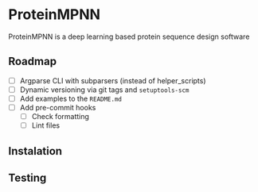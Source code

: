# ProteinMPNN

ProteinMPNN is a deep learning based protein sequence design software

## Roadmap

- [ ] Argparse CLI with subparsers (instead of helper_scripts)
- [ ] Dynamic versioning via git tags and `setuptools-scm`
- [ ] Add examples to the `README.md`
- [ ] Add pre-commit hooks
  - [ ] Check formatting
  - [ ] Lint files

## Instalation

## Testing


